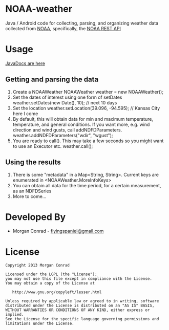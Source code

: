 NOAA-weather
============

Java / Android code for collecting, parsing, and organizing weather data collected from [NOAA](http://www.noaa.gov/), 
specifically, the [NOAA REST API](http://graphical.weather.gov/xml/rest.php)

Usage
=====

[JavaDocs are here](http://morganconrad.github.com/NOAA-weather/javadoc/)

Getting and parsing the data
----------------------------

1. Create a NOAAWeather
		NOAAWeather weather = new NOAAWeather();
2. Set the dates of interest using one form of setDates
		weather.setDates(new Date(), 10);      // next 10 days
3. Set the location
		weather.setLocation(39.096, -94.595);  // Kansas City here I come
4. By default, this will obtain data for min and maximum temperature, temperature, and general conditions.
   If you want more, e.g. wind direction and wind gusts, call addNDFDParameters.
		weather.addNDFDParameters("wdir", "wgust");
5. You are ready to call().  This may take a few seconds so you might want to use an Executor etc.
		weather.call();

Using the results
-----------------

1. There is some "metadata" in a Map<String, String>.  Current keys are enumerated in <NOAAWeather.MoreInfoKeys>
		<String theirURL = weather.getMoreInfo().get(NOAAWeather.MoreInfoKeys.OUT_URL.name());>
2. You can obtain all data for the time period, for a certain measurement, as an NDFDSeries
		<NDFDSeries allMaxTs = weather.getNDFDSeries(NDFD.maxt);>
3. More to come...
		
		
Developed By
============

* Morgan Conrad - <flyingspaniel@gmail.com>

License
=======

    Copyright 2013 Morgan Conrad

    Licensed under the LGPL (the "License");
    you may not use this file except in compliance with the License.
    You may obtain a copy of the License at

       http://www.gnu.org/copyleft/lesser.html

    Unless required by applicable law or agreed to in writing, software
    distributed under the License is distributed on an "AS IS" BASIS,
    WITHOUT WARRANTIES OR CONDITIONS OF ANY KIND, either express or implied.
    See the License for the specific language governing permissions and
    limitations under the License.
